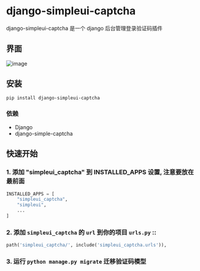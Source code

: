 # django-simpleui-captcha

django-simpleui-captcha 是一个 django 后台管理登录验证码插件

## 界面
![image](screenshoot/screenshoot1.png)

## 安装
```
pip install django-simpleui-captcha
```

### 依赖
- Django
- django-simple-captcha

## 快速开始
### 1. 添加 "simpleui_captcha" 到 INSTALLED_APPS 设置, 注意要放在最前面
```py
INSTALLED_APPS = [
    "simpleui_captcha",
    "simpleui",
    ... 
]
```

### 2. 添加 `simpleui_captcha` 的 `url` 到你的项目 `urls.py` ::
```py
path('simpleui_captcha/', include('simpleui_captcha.urls')),
```

### 3. 运行 `python manage.py migrate` 迁移验证码模型
